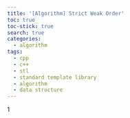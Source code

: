 ```yaml
---
title: '[Algorithm] Strict Weak Order'
toc: true
toc-stick: true
search: true
categories:
  - algorithm
tags:
  - cpp
  - c++
  - stl
  - standard template library
  - algorithm
  - data structure
---
```


1